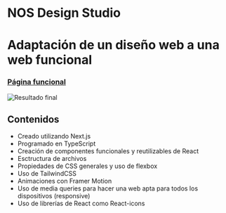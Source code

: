 # NOS Design Studio

# Adaptación de un diseño web a una web funcional

### [Página funcional](https://morenno.net/demoWebs/nos/)

![Resultado final](https://morenno.es/db/mock/nos.png)

## Contenidos

- Creado utilizando Next.js
- Programado en TypeScript
- Creación de componentes funcionales y reutilizables de React
- Esctructura de archivos
- Propiedades de CSS generales y uso de flexbox
- Uso de TailwindCSS
- Animaciones con Framer Motion
- Uso de media queries para hacer una web apta para todos los dispositivos (responsive)
- Uso de librerías de React como React-icons
